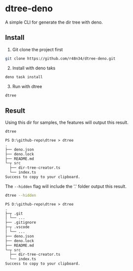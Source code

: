 # dtree-deno
A simple CLI for generate the dir tree with deno.

## Install
1. Git clone the project first
```bash
git clone https://github.com/r48n34/dtree-deno.git
```

2. Install with deno taks
```bash
deno task install
```

3. Run with dtree
```bash
dtree
```

## Result
Using this dir for samples, the features will output this result.

```bash
dtree
```

```md
PS D:\github-repo\dtree > dtree
.
├── deno.json
├── deno.lock
├── README.md
└─┬ src
  ├── dir-tree-creator.ts
  └── index.ts
Success to copy to your clipboard.
```

The `--hidden` flag will include the '.' folder output this result.

```bash
dtree --hidden
```

```md
PS D:\github-repo\dtree > dtree
.
├─┬ .git
│ └── ...
├── .gitignore
├─┬ .vscode
│ └── ...
├── deno.json
├── deno.lock
├── README.md
└─┬ src
  ├── dir-tree-creator.ts
  └── index.ts
Success to copy to your clipboard.
```